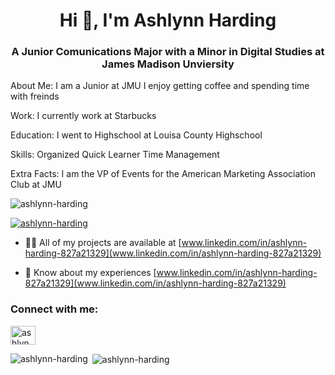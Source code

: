 <h1 align="center">Hi 👋, I'm Ashlynn Harding</h1>


<h3 align="center">A Junior Comunications Major with a Minor in Digital Studies at James Madison Unviersity</h3>

About Me: 
I am a Junior at JMU 
I enjoy getting coffee and spending time with freinds 


Work: 
I currently work at Starbucks 


Education: 
I went to Highschool at Louisa County Highschool


Skills: 
Organized 
Quick Learner 
Time Management


Extra Facts: 
I am the VP of Events for the American Marketing Association Club at JMU 



<p align="left"> <img src="https://komarev.com/ghpvc/?username=ashlynn-harding&label=Profile%20views&color=0e75b6&style=flat" alt="ashlynn-harding" /> </p>

<p align="left"> <a href="https://github.com/ryo-ma/github-profile-trophy"><img src="https://github-profile-trophy.vercel.app/?username=ashlynn-harding" alt="ashlynn-harding" /></a> </p>

- 👨‍💻 All of my projects are available at [www.linkedin.com/in/ashlynn-harding-827a21329](www.linkedin.com/in/ashlynn-harding-827a21329)

- 📄 Know about my experiences [www.linkedin.com/in/ashlynn-harding-827a21329](www.linkedin.com/in/ashlynn-harding-827a21329)

<h3 align="left">Connect with me:</h3>
<p align="left">
<a href="https://linkedin.com/in/ashlynn harding" target="blank"><img align="center" src="https://raw.githubusercontent.com/rahuldkjain/github-profile-readme-generator/master/src/images/icons/Social/linked-in-alt.svg" alt="ashlynn harding" height="30" width="40" /></a>
</p>

<p><img align="left" src="https://github-readme-stats.vercel.app/api/top-langs?username=ashlynn-harding&show_icons=true&locale=en&layout=compact" alt="ashlynn-harding" /></p>

<p>&nbsp;<img align="center" src="https://github-readme-stats.vercel.app/api?username=ashlynn-harding&show_icons=true&locale=en" alt="ashlynn-harding" /></p>
